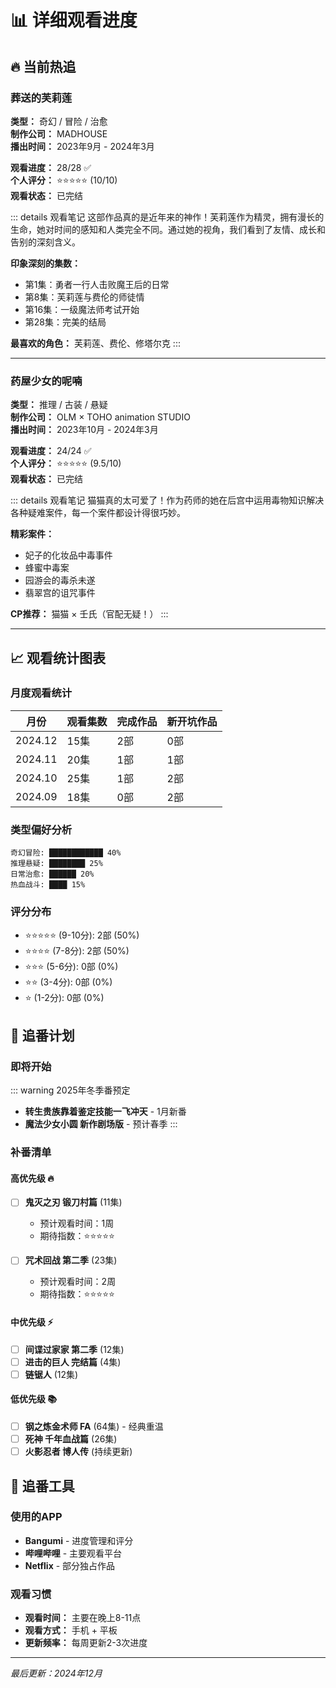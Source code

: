 # 📊 详细观看进度

## 🔥 当前热追

### 葬送的芙莉莲
**类型：** 奇幻 / 冒险 / 治愈  
**制作公司：** MADHOUSE  
**播出时间：** 2023年9月 - 2024年3月  

**观看进度：** 28/28 ✅  
**个人评分：** ⭐⭐⭐⭐⭐ (10/10)  
**观看状态：** 已完结  

::: details 观看笔记
这部作品真的是近年来的神作！芙莉莲作为精灵，拥有漫长的生命，她对时间的感知和人类完全不同。通过她的视角，我们看到了友情、成长和告别的深刻含义。

**印象深刻的集数：**
- 第1集：勇者一行人击败魔王后的日常
- 第8集：芙莉莲与费伦的师徒情
- 第16集：一级魔法师考试开始
- 第28集：完美的结局

**最喜欢的角色：** 芙莉莲、费伦、修塔尔克
:::

---

### 药屋少女的呢喃
**类型：** 推理 / 古装 / 悬疑  
**制作公司：** OLM × TOHO animation STUDIO  
**播出时间：** 2023年10月 - 2024年3月  

**观看进度：** 24/24 ✅  
**个人评分：** ⭐⭐⭐⭐⭐ (9.5/10)  
**观看状态：** 已完结  

::: details 观看笔记
猫猫真的太可爱了！作为药师的她在后宫中运用毒物知识解决各种疑难案件，每一个案件都设计得很巧妙。

**精彩案件：**
- 妃子的化妆品中毒事件
- 蜂蜜中毒案
- 园游会的毒杀未遂
- 翡翠宫的诅咒事件

**CP推荐：** 猫猫 × 壬氏（官配无疑！）
:::

---

## 📈 观看统计图表

### 月度观看统计

| 月份 | 观看集数 | 完成作品 | 新开坑作品 |
|------|---------|----------|-----------|
| 2024.12 | 15集 | 2部 | 0部 |
| 2024.11 | 20集 | 1部 | 1部 |
| 2024.10 | 25集 | 1部 | 2部 |
| 2024.09 | 18集 | 0部 | 2部 |

### 类型偏好分析

```
奇幻冒险: ████████████ 40%
推理悬疑: ████████ 25%
日常治愈: ██████ 20%
热血战斗: ████ 15%
```

### 评分分布

- ⭐⭐⭐⭐⭐ (9-10分): 2部 (50%)
- ⭐⭐⭐⭐ (7-8分): 2部 (50%)
- ⭐⭐⭐ (5-6分): 0部 (0%)
- ⭐⭐ (3-4分): 0部 (0%)
- ⭐ (1-2分): 0部 (0%)

## 🎯 追番计划

### 即将开始

::: warning 2025年冬季番预定
- **转生贵族靠着鉴定技能一飞冲天** - 1月新番
- **魔法少女小圆 新作剧场版** - 预计春季
:::

### 补番清单

#### 高优先级 🔥
- [ ] **鬼灭之刃 锻刀村篇** (11集)
  - 预计观看时间：1周
  - 期待指数：⭐⭐⭐⭐⭐

- [ ] **咒术回战 第二季** (23集)
  - 预计观看时间：2周
  - 期待指数：⭐⭐⭐⭐⭐

#### 中优先级 ⚡
- [ ] **间谍过家家 第二季** (12集)
- [ ] **进击的巨人 完结篇** (4集)
- [ ] **链锯人** (12集)

#### 低优先级 📚
- [ ] **钢之炼金术师 FA** (64集) - 经典重温
- [ ] **死神 千年血战篇** (26集)
- [ ] **火影忍者 博人传** (持续更新)

## 📱 追番工具

### 使用的APP
- **Bangumi** - 进度管理和评分
- **哔哩哔哩** - 主要观看平台
- **Netflix** - 部分独占作品

### 观看习惯
- **观看时间：** 主要在晚上8-11点
- **观看方式：** 手机 + 平板
- **更新频率：** 每周更新2-3次进度

---

*最后更新：2024年12月*